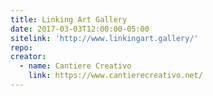 ```yaml
---
title: Linking Art Gallery
date: 2017-03-03T12:00:00-05:00
sitelink: 'http://www.linkingart.gallery/'
repo:
creator:
  - name: Cantiere Creativo
    link: https://www.cantierecreativo.net/
---
```

